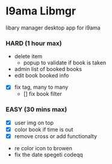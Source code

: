 # I9ama Libmgr
libary manager desktop app for i9ama


### HARD (1 hour max)
- delete item
    - popup to validate if book is taken
- admin list of booked books
- edit book booked info
- [x] fix tag, many to many
    - [] fix book filter
### EASY (30 mins max)
- [x] user img on top
- [x] color book if time is out
- [x] remove cross or add functionalty
- re color icon to browen
- fix the date spegeti codeqq